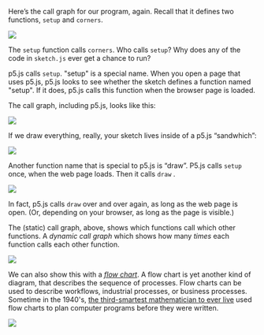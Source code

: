 Here’s the call graph for our program, again. Recall that it defines two functions, `setup` and `corners`.

![](..//assets/images/image-5.png)

The `setup` function calls `corners`. Who calls `setup`? Why does any of the code in `sketch.js` ever get a chance to run?

p5.js calls `setup`. "setup" is a special name. When you open a page that uses p5.js, p5.js looks to see whether the sketch defines a function named "setup". If it does, p5.js calls this function when the browser page is loaded.

The call graph, including p5.js, looks like this:

![](..//assets/images//image-6.png)

If we draw everything, really, your sketch lives inside of a p5.js “sandwhich”:

![](..//assets/images/image-7.png)

Another function name that is special to p5.js is “draw”. P5.js calls `setup` once, when the web page loads. Then it calls `draw` .

![](..//assets/images/image-8.png)

In fact, p5.js calls `draw` over and over again, as long as the web page is open. (Or, depending on your browser, as long as the page is visible.)

The (static) call graph, above, shows which functions call which other functions. A _dynamic call graph_ which shows how many _times_ each function calls each other function.

![](..//assets/images/image-9.png)

We can also show this with a [_flow chart_](https://en.wikipedia.org/wiki/Flowchart). A flow chart is yet another kind of diagram, that describes the sequence of processes. Flow charts can be used to describe workflows, industrial processes, or business processes. Sometime in the 1940's, [the third-smartest mathematician to ever live](https://en.wikipedia.org/wiki/John_von_Neumann) used flow charts to plan computer programs before they were written.

![](..//assets/images/image-10.png)
